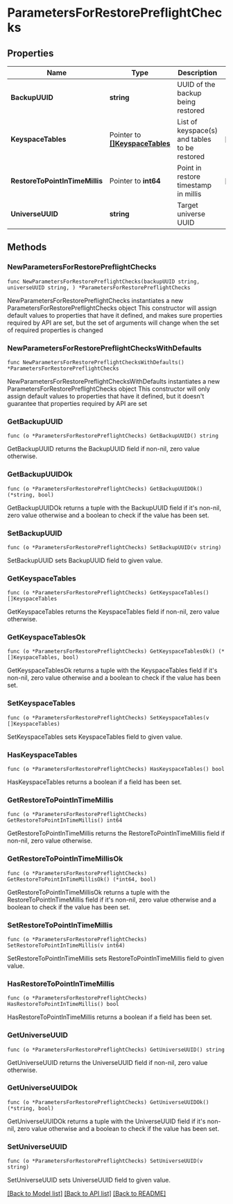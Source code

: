 # ParametersForRestorePreflightChecks

## Properties

Name | Type | Description | Notes
------------ | ------------- | ------------- | -------------
**BackupUUID** | **string** | UUID of the backup being restored | 
**KeyspaceTables** | Pointer to [**[]KeyspaceTables**](KeyspaceTables.md) | List of keyspace(s) and tables to be restored | [optional] 
**RestoreToPointInTimeMillis** | Pointer to **int64** | Point in restore timestamp in millis | [optional] 
**UniverseUUID** | **string** | Target universe UUID | 

## Methods

### NewParametersForRestorePreflightChecks

`func NewParametersForRestorePreflightChecks(backupUUID string, universeUUID string, ) *ParametersForRestorePreflightChecks`

NewParametersForRestorePreflightChecks instantiates a new ParametersForRestorePreflightChecks object
This constructor will assign default values to properties that have it defined,
and makes sure properties required by API are set, but the set of arguments
will change when the set of required properties is changed

### NewParametersForRestorePreflightChecksWithDefaults

`func NewParametersForRestorePreflightChecksWithDefaults() *ParametersForRestorePreflightChecks`

NewParametersForRestorePreflightChecksWithDefaults instantiates a new ParametersForRestorePreflightChecks object
This constructor will only assign default values to properties that have it defined,
but it doesn't guarantee that properties required by API are set

### GetBackupUUID

`func (o *ParametersForRestorePreflightChecks) GetBackupUUID() string`

GetBackupUUID returns the BackupUUID field if non-nil, zero value otherwise.

### GetBackupUUIDOk

`func (o *ParametersForRestorePreflightChecks) GetBackupUUIDOk() (*string, bool)`

GetBackupUUIDOk returns a tuple with the BackupUUID field if it's non-nil, zero value otherwise
and a boolean to check if the value has been set.

### SetBackupUUID

`func (o *ParametersForRestorePreflightChecks) SetBackupUUID(v string)`

SetBackupUUID sets BackupUUID field to given value.


### GetKeyspaceTables

`func (o *ParametersForRestorePreflightChecks) GetKeyspaceTables() []KeyspaceTables`

GetKeyspaceTables returns the KeyspaceTables field if non-nil, zero value otherwise.

### GetKeyspaceTablesOk

`func (o *ParametersForRestorePreflightChecks) GetKeyspaceTablesOk() (*[]KeyspaceTables, bool)`

GetKeyspaceTablesOk returns a tuple with the KeyspaceTables field if it's non-nil, zero value otherwise
and a boolean to check if the value has been set.

### SetKeyspaceTables

`func (o *ParametersForRestorePreflightChecks) SetKeyspaceTables(v []KeyspaceTables)`

SetKeyspaceTables sets KeyspaceTables field to given value.

### HasKeyspaceTables

`func (o *ParametersForRestorePreflightChecks) HasKeyspaceTables() bool`

HasKeyspaceTables returns a boolean if a field has been set.

### GetRestoreToPointInTimeMillis

`func (o *ParametersForRestorePreflightChecks) GetRestoreToPointInTimeMillis() int64`

GetRestoreToPointInTimeMillis returns the RestoreToPointInTimeMillis field if non-nil, zero value otherwise.

### GetRestoreToPointInTimeMillisOk

`func (o *ParametersForRestorePreflightChecks) GetRestoreToPointInTimeMillisOk() (*int64, bool)`

GetRestoreToPointInTimeMillisOk returns a tuple with the RestoreToPointInTimeMillis field if it's non-nil, zero value otherwise
and a boolean to check if the value has been set.

### SetRestoreToPointInTimeMillis

`func (o *ParametersForRestorePreflightChecks) SetRestoreToPointInTimeMillis(v int64)`

SetRestoreToPointInTimeMillis sets RestoreToPointInTimeMillis field to given value.

### HasRestoreToPointInTimeMillis

`func (o *ParametersForRestorePreflightChecks) HasRestoreToPointInTimeMillis() bool`

HasRestoreToPointInTimeMillis returns a boolean if a field has been set.

### GetUniverseUUID

`func (o *ParametersForRestorePreflightChecks) GetUniverseUUID() string`

GetUniverseUUID returns the UniverseUUID field if non-nil, zero value otherwise.

### GetUniverseUUIDOk

`func (o *ParametersForRestorePreflightChecks) GetUniverseUUIDOk() (*string, bool)`

GetUniverseUUIDOk returns a tuple with the UniverseUUID field if it's non-nil, zero value otherwise
and a boolean to check if the value has been set.

### SetUniverseUUID

`func (o *ParametersForRestorePreflightChecks) SetUniverseUUID(v string)`

SetUniverseUUID sets UniverseUUID field to given value.



[[Back to Model list]](../README.md#documentation-for-models) [[Back to API list]](../README.md#documentation-for-api-endpoints) [[Back to README]](../README.md)


